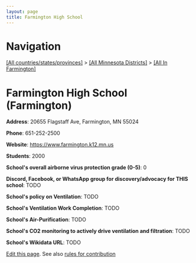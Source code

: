 ```yaml
---
layout: page
title: Farmington High School
---
```

# Navigation

[[All countries/states/provinces]](../../..) > [[All Minnesota Districts]](../..) > [[All In Farmington]](..)

# Farmington High School (Farmington)

**Address**: 20655 Flagstaff Ave, Farmington, MN 55024

**Phone**: 651-252-2500

**Website**: <https://www.farmington.k12.mn.us>

**Students**: 2000

**School's overall airborne virus protection grade (0-5)**: 0

**Discord, Facebook, or WhatsApp group for discovery/advocacy for THIS school**: TODO

**School's policy on Ventilation**: TODO

**School's Ventilation Work Completion**: TODO

**School's Air-Purification**: TODO

**School's CO2 monitoring to actively drive ventilation and filtration**: TODO

**School's Wikidata URL**: TODO


[Edit this page](https://github.com/ventilate-schools/MN/edit/main/./Farmington/Farmington_High_School.md). See also [rules for contribution](../../../contribution-rules/)